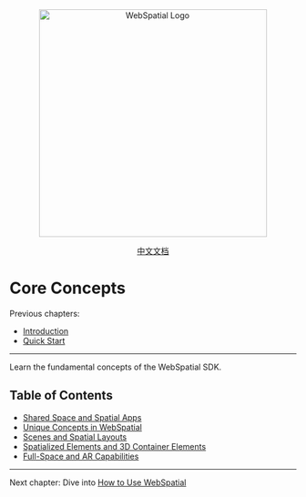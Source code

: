<div align="center">
  <img src="../../assets/logo.png" alt="WebSpatial Logo" width="400"/>

  [中文文档](../../zh/core-concepts/README.md)
  <br/>
</div>

# Core Concepts

Previous chapters:
- [Introduction](../introduction/README.md)
- [Quick Start](../quick-start/README.md)

---

Learn the fundamental concepts of the WebSpatial SDK.

## Table of Contents

- [Shared Space and Spatial Apps](shared-space-and-spatial-apps.md)
- [Unique Concepts in WebSpatial](unique-concepts-in-webspatial.md)
- [Scenes and Spatial Layouts](scenes-and-spatial-layouts.md)
- [Spatialized Elements and 3D Container Elements](spatialized-elements-and-3d-container-elements.md)
- [Full-Space and AR Capabilities](full-space-and-ar-capabilities.md)


---

Next chapter: Dive into [How to Use WebSpatial](../development-guide/README.md)
